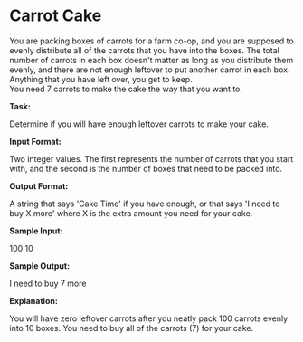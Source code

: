 
# Carrot Cake

You are packing boxes of carrots for a farm co-op, and you are supposed to evenly distribute all of the carrots that you have into the boxes. 
The total number of carrots in each box doesn't matter as long as you distribute them evenly, and there are not enough leftover to put another carrot in each box. Anything that you have left over, you get to keep.  
You need 7 carrots to make the cake the way that you want to. 

**Task:**

Determine if you will have enough leftover carrots to make your cake.   

**Input Format:**

Two integer values. The first represents the number of carrots that you start with, and the second is the number of boxes that need to be packed into. 

**Output Format:**

A string that says 'Cake Time' if you have enough, or that says 'I need to buy X more' where X is the extra amount you need for your cake. 

**Sample Input:**

100 
10 

**Sample Output:**

I need to buy 7 more

**Explanation:**
  
You will have zero leftover carrots after you neatly pack 100 carrots evenly into 10 boxes. You need to buy all of the carrots (7) for your cake.
